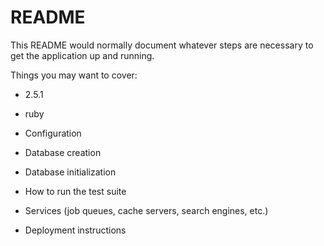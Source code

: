 # README

This README would normally document whatever steps are necessary to get the
application up and running.

Things you may want to cover:

* 2.5.1

* ruby

* Configuration

* Database creation

* Database initialization

* How to run the test suite

* Services (job queues, cache servers, search engines, etc.)

* Deployment instructions

